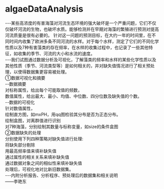 # algaeDataAnalysis
<DIV>---某些高浓度的有害海藻对河流生态环境的强大破坏是一个严重问题，它们不仅仅破坏河流的生物，也破坏水质。能够检测并在早期对海藻的繁殖进行预测对提高河流质量是很有必要的。 针对这一问题的预测目标，在大约一年的时间里，在不同时间内收集了欧洲多条不同河流的水样。对于每个水样，测定了它们的不同化学性质以及7种有害藻类的存在频率，在水样的收集过程中，也记录了一些其他特征，如收集的季节、河流的大小和水流的速度。 </DIV>
<DIV>---我们试图通过数据分析及可视化，了解藻类的频率和水样的某些化学性质以及其他性质（季节、河流类型等）是如何相关的，并对缺失值情况进行了相关预处理，以使得数据集更容易被处理。</DIV>
<DIV>①数据可视化和摘要</DIV>
<DIV>--数据摘要</DIV>
<DIV>对标称属性，给出每个可能取值的频数，<BR>数值属性，给出最大、最小、均值、中位数、四分位数及缺失值的个数。<BR>--数据的可视化</DIV>
<DIV>针对数值属性，</DIV>
<DIV>绘制直方图，如mxPH，用qq图检验其分布是否为正态分布。<BR>绘制盒图，对离群值进行识别<BR>对7种海藻，分别绘制其数量与标称变量，如size的条件盒图</DIV>
<DIV>②数据缺失的处理</DIV>
<DIV>分别使用下列四种策略对缺失值进行处理:</DIV>
<DIV>将缺失部分剔除<BR>用最高频率值来填补缺失值<BR>通过属性的相关关系来填补缺失值<BR>通过数据对象之间的相似性来填补缺失值<BR>处理后，可视化地对比新旧数据集。</DIV>
<DIV>---内附分析报告、分析程序、预处理后的数据集和相关说明</DIV>
<DIV>                                                   ——李艳东</DIV>
